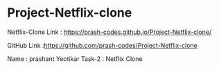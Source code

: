# Project-Netflix-clone
Netflix-Clone Link : https://prash-codes.github.io/Project-Netflix-clone/

GitHub Link :https://github.com/prash-codes/Project-Netflix-clone

Name : prashant Yeotikar
Task-2 : Netflix Clone

